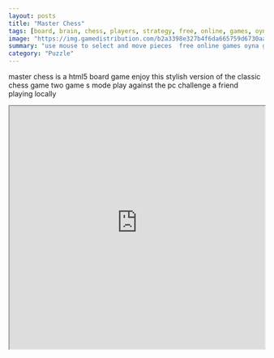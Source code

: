 ```yaml
---
layout: posts
title: "Master Chess"
tags: [board, brain, chess, players, strategy, free, online, games, oyna, game, free, games, play, play, games]
image: "https://img.gamedistribution.com/b2a3398e327b4f6da665759d6730aab4.jpg"
summary: "use mouse to select and move pieces  free online games oyna game free games play play games"
category: "Puzzle"
---
```


master chess is a html5 board game enjoy this stylish version of the classic chess game two game s mode play against the pc challenge a friend playing locally

<iframe width="100%" height="480px;" src="https://html5.gamedistribution.com/b2a3398e327b4f6da665759d6730aab4/"></iframe>